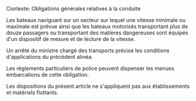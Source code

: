 Contexte: Obligations générales relatives à la conduite

Les bateaux naviguant sur un secteur sur lequel une vitesse minimale ou maximale est prévue ainsi que les bateaux motorisés transportant plus de douze passagers ou transportant des matières dangereuses sont équipés d'un dispositif de mesure et de lecture de la vitesse.

Un arrêté du ministre chargé des transports précise les conditions d'applications du précédent alinéa.

Les règlements particuliers de police peuvent dispenser les menues embarcations de cette obligation.

Les dispositions du présent article ne s'appliquent pas aux établissements et matériels flottants.